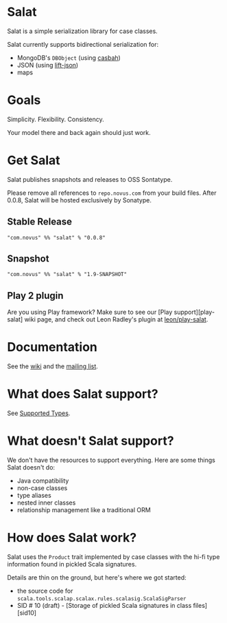 # Salat

Salat is a simple serialization library for case classes.

Salat currently supports bidirectional serialization for:

- MongoDB's `DBObject` (using [casbah][casbah])
- JSON (using [lift-json][lift-json])
- maps

# Goals

Simplicity.  Flexibility.  Consistency.

Your model there and back again should just work.

# Get Salat

Salat publishes snapshots and releases to OSS Sontatype.

Please remove all references to `repo.novus.com` from your build files.  After 0.0.8, Salat will be hosted exclusively by Sonatype.

## Stable Release

    "com.novus" %% "salat" % "0.0.8"

## Snapshot

    "com.novus" %% "salat" % "1.9-SNAPSHOT"

## Play 2 plugin

Are you using Play framework?  Make sure to see our [Play support][play-salat] wiki page, and check out Leon Radley's plugin at [leon/play-salat][play-salat-plugin].

# Documentation

See the [wiki][wiki] and the [mailing list][group].

# What does Salat support?

See [Supported Types][types].

# What doesn't Salat support?

We don't have the resources to support everything.  Here are some things Salat doesn't do:

- Java compatibility
- non-case classes
- type aliases
- nested inner classes
- relationship management like a traditional ORM

# How does Salat work?

Salat uses the `Product` trait implemented by case classes with the hi-fi type information found in pickled Scala signatures.

Details are thin on the ground, but here's where we got started:

- the source code for `scala.tools.scalap.scalax.rules.scalasig.ScalaSigParser`
- SID # 10 (draft) - [Storage of pickled Scala signatures in class files][sid10]

[types]: https://github.com/novus/salat/wiki/SupportedTypes
[wiki]: https://github.com/novus/salat/wiki
[casbah]: https://github.com/mongodb/casbah/
[lift-json]: https://github.com/lift/lift/tree/master/framework/lift-base/lift-json/
[group]: http://groups.google.com/group/scala-salat
[play]: https://github.com/novus/salat/wiki/SalatWithPlay2
[play-salat-plugin]: https://github.com/leon/play-salat